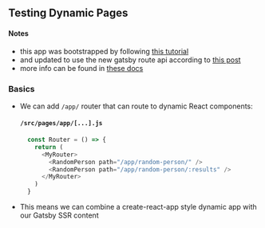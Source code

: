 ## Testing Dynamic Pages
#### Notes
- this app was bootstrapped by following [this tutorial](https://www.youtube.com/watch?v=RVNC61rkFxw)
- and updated to use the new gatsby route api according to [this post](https://www.gatsbyjs.com/blog/fs-route-api/)
- more info can be found in [these docs](https://www.gatsbyjs.com/docs/how-to/routing/client-only-routes-and-user-authentication/#handling-client-only-routes-with-gatsby)

### Basics
- We can add `/app/` router that can route to dynamic React components:
  #### **`/src/pages/app/[...].js`**  
  ```js
    const Router = () => {
      return (
        <MyRouter>
          <RandomPerson path="/app/random-person/" />
          <RandomPerson path="/app/random-person/:results" />
        </MyRouter>
      )
    }
  ```
- This means we can combine a create-react-app style dynamic app with our Gatsby SSR content 


